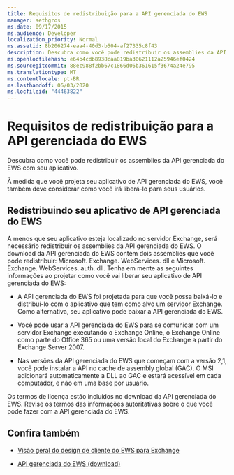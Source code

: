 ```yaml
---
title: Requisitos de redistribuição para a API gerenciada do EWS
manager: sethgros
ms.date: 09/17/2015
ms.audience: Developer
localization_priority: Normal
ms.assetid: 8b206274-eaa4-40d3-b504-af27335c8f43
description: Descubra como você pode redistribuir os assemblies da API gerenciada do EWS com seu aplicativo.
ms.openlocfilehash: e64b4cdb8938caa819ba30621112a25946ef0424
ms.sourcegitcommit: 88ec988f2bb67c1866d06b361615f3674a24e795
ms.translationtype: MT
ms.contentlocale: pt-BR
ms.lasthandoff: 06/03/2020
ms.locfileid: "44463822"
---
```

# <a name="redistribution-requirements-for-the-ews-managed-api"></a>Requisitos de redistribuição para a API gerenciada do EWS

Descubra como você pode redistribuir os assemblies da API gerenciada do EWS com seu aplicativo.
  
À medida que você projeta seu aplicativo de API gerenciada do EWS, você também deve considerar como você irá liberá-lo para seus usuários. 
  
## <a name="redistributing-your-ews-managed-api-application"></a>Redistribuindo seu aplicativo de API gerenciada do EWS

A menos que seu aplicativo esteja localizado no servidor Exchange, será necessário redistribuir os assemblies da API gerenciada do EWS. O download da API gerenciada do EWS contém dois assemblies que você pode redistribuir: Microsoft. Exchange. WebServices. dll e Microsoft. Exchange. WebServices. auth. dll. Tenha em mente as seguintes informações ao projetar como você vai liberar seu aplicativo de API gerenciada do EWS:
  
- A API gerenciada do EWS foi projetada para que você possa baixá-lo e distribuí-lo com o aplicativo que tem como alvo um servidor Exchange. Como alternativa, seu aplicativo pode baixar a API gerenciada do EWS.
    
- Você pode usar a API gerenciada do EWS para se comunicar com um servidor Exchange executando o Exchange Online, o Exchange Online como parte do Office 365 ou uma versão local do Exchange a partir do Exchange Server 2007.
    
- Nas versões da API gerenciada do EWS que começam com a versão 2,1, você pode instalar a API no cache de assembly global (GAC). O MSI adicionará automaticamente a DLL ao GAC e estará acessível em cada computador, e não em uma base por usuário.
    
Os termos de licença estão incluídos no download da API gerenciada do EWS. Revise os termos das informações autoritativas sobre o que você pode fazer com a API gerenciada do EWS.
  
## <a name="see-also"></a>Confira também


- [Visão geral do design de cliente do EWS para Exchange](ews-client-design-overview-for-exchange.md)
    
- [API gerenciada do EWS (download)](https://aka.ms/ews-managed-api-readme)
    

